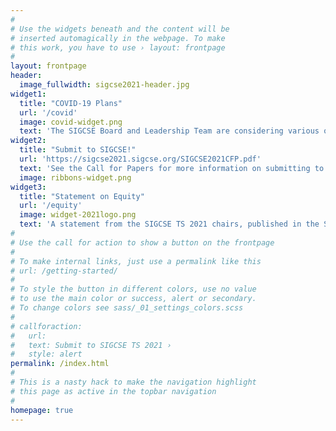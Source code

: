 ```yaml
---
#
# Use the widgets beneath and the content will be
# inserted automagically in the webpage. To make
# this work, you have to use › layout: frontpage
#
layout: frontpage
header:
  image_fullwidth: sigcse2021-header.jpg
widget1:
  title: "COVID-19 Plans"
  url: '/covid'
  image: covid-widget.png
  text: 'The SIGCSE Board and Leadership Team are considering various options for SIGCSE TS 2021.'
widget2:
  title: "Submit to SIGCSE!"
  url: 'https://sigcse2021.sigcse.org/SIGCSE2021CFP.pdf'
  text: 'See the Call for Papers for more information on submitting to SIGCSE TS 2021!'
  image: ribbons-widget.png
widget3:
  title: "Statement on Equity"
  url: '/equity'
  image: widget-2021logo.png
  text: 'A statement from the SIGCSE TS 2021 chairs, published in the SIGCSE Bulletin.'
#
# Use the call for action to show a button on the frontpage
#
# To make internal links, just use a permalink like this
# url: /getting-started/
#
# To style the button in different colors, use no value
# to use the main color or success, alert or secondary.
# To change colors see sass/_01_settings_colors.scss
#
# callforaction:
#   url: 
#   text: Submit to SIGCSE TS 2021 ›
#   style: alert
permalink: /index.html
#
# This is a nasty hack to make the navigation highlight
# this page as active in the topbar navigation
#
homepage: true
---
```

